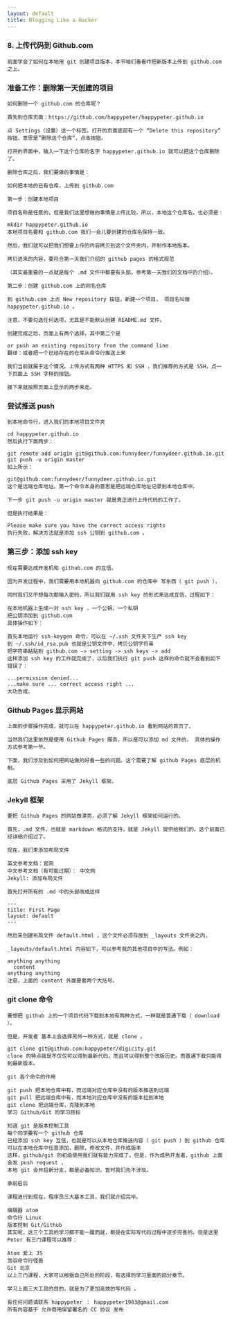 ```yaml
---
layout: default
title: Blogging Like a Hacker
---
```



###   8. 上传代码到 Github.com

    前面学会了如何在本地用 git 创建项目版本，本节咱们看看咋把新版本上传到 github.com 之上。

###  准备工作：删除第一天创建的项目

    如何删除一个 github.com 的仓库呢？

    首先到仓库页面：https://github.com/happypeter/happypeter.github.io

    点 Settings（设置）这一个标签。打开的页面底部有一个 “Delete this repository” 按钮，意思是”删除这个仓库“，点击按钮。

    打开的界面中，输入一下这个仓库的名字 happypeter.github.io 就可以把这个仓库删除了。

    删除仓库之后，我们要做的事情是：

    如何把本地的已有仓库，上传到 github.com

    第一步：创建本地项目

    项目名称是任意的，但是我们这里想做的事情是上传比较，所以，本地这个仓库名，也必须是：

    mkdir happypeter.github.io
    本地项目名要和 github.com 我们一会儿要创建的仓库名保持一致。

    然后，我们就可以把我们想要上传的内容拷贝到这个文件夹内，并制作本地版本。

    拷贝进来的内容，要符合第一天我们介绍的 github pages 的格式规范

    （其实最重要的一点就是每个 .md 文件中都要有头部，参考第一天我们的文档中的介绍）。

    第二步：创建 github.com 上的同名仓库

    到 github.com 上点 New repository 按钮，新建一个项目， 项目名叫做 happypeter.github.io 。

    注意，不要勾选任何选项，尤其是不能默认创建 README.md 文件。

    创建完成之后，页面上有两个选择，其中第二个是

    or push an existing repository from the command line
    翻译：或者把一个已经存在的仓库从命令行推送上来

    我们当前就属于这个情况。上传方式有两种 HTTPS 和 SSH ，我们推荐的方式是 SSH，点一下页面上 SSH 字样的按钮。

    接下来就按照页面上显示的两步来走。

###  尝试推送 push

    到本地命令行，进入我们的本地项目文件夹

    cd happypeter.github.io
    然后执行下面两步：

    git remote add origin git@github.com:funnydeer/funnydeer.github.io.git
    git push -u origin master
    如上所示：

    git@github.com:funnydeer/funnydeer.github.io.git
    这个是远端仓库地址。第一个命令本身的意思是把远端仓库地址记录到本地仓库中。

    下一步 git push -u origin master 就是真正进行上传代码的工作了。

    但是执行结果是：

    Please make sure you have the correct access rights
    执行失败，解决方法就是添加 ssh 公钥到 github.com 。

###  第三步：添加 ssh key

    现在需要达成开发机和 github.com 的互信。

    因为开发过程中，我们需要用本地机器向 github.com 的仓库中 写东西（ git push ），

    同时我们又不想每次都输入密码，所以我们就用 ssh key 的形式来达成互信，过程如下：

    在本地机器上生成一对 ssh key ，一个公钥，一个私钥
    把公钥添加到 github.com
    具体操作如下：

    首先本地运行 ssh-keygen 命令，可以在 ~/.ssh 文件夹下生产 ssh key
    到 ~/.ssh/id_rsa.pub 也就是公钥文件中，拷贝公钥字符串
    把字符串粘贴到 github.com -> setting -> ssh keys -> add
    这样添加 ssh key 的工作就完成了，以后我们执行 git push 这样的命令就不会看到如下错误了：

    ...permission denied...
    ...make sure ... correct access right ...
    大功告成。

###  Github Pages 显示网站

    上面的步骤操作完成，就可以在 happypeter.github.io 看到网站的首页了。

    当然我们这里依然是使用 Github Pages 服务，所以是可以添加 md 文件的， 具体的操作方式参考第一节。

    下面，我们涉及到如何把网站做的好看一些的问题。这个需要了解 github Pages 底层的机制。

    底层 Github Pages 采用了 Jekyll 框架。

###  Jekyll 框架

    要把 Github Pages 的网站做漂亮，必须了解 Jekyll 框架如何运行的。

    首先，.md 文件，也就是 markdown 格式的支持，就是 Jekyll 提供给我们的。这个前面已经详细介绍过了。

    现在，我们来添加布局文件

    英文参考文档：官网
    中文参考文档（有可能过期）： 中文网
    Jekyll: 添加布局文件

    首先打开所有的 .md 中的头部改成这样

    ---
    title: First Page
    layout: default
    ---

    然后来创建布局文件 default.html ，这个文件必须存放到 _layouts 文件夹之内，

    _layouts/default.html 内容如下，可以参考我的其他项目中的写法。例如：

    anything anything
      content
    anything anything
    注意，上面的 content 外面要套两个大括号。

###  git clone 命令

    要想把 github 上的一个项目代码下载到本地有两种方式，一种就是普通下载（ download ）。

    但是，开发者 基本上会选择另外一种方式，就是 clone 。

    git clone git@github.com:happypeter/digicity.git
    clone 的特点就是不仅仅可以得到最新代码，而且可以得到整个改版历史。而普通下载只能得到最新版本。

    git 各个命令的作用

    git push 把本地仓库中有，而远端对应仓库中没有的版本推送到远端
    git pull 把远端仓库中有，而本地对应仓库中没有的版本拉到本地
    git clone 把远端仓库，克隆到本地
    学习 Github/Git 的学习目标

    知道 git 是版本控制工具
    每个同学要有一个 github 仓库
    已经添加 ssh key 互信，也就是可以从本地仓库推送内容（ git push ）到 github 仓库
    可以在本地仓库中任意添加，删除，修改文件，并作成版本
    这样，github/git 的初级使用我们就有能力完成了。但是，作为成熟开发者，github 上面会发 push request ，
    本地 git 会开启新分支，都是必备知识。暂时我们先不涉及。

    承前启后

    课程进行到现在，程序员三大基本工具，我们就介绍完毕。

    编辑器 atom
    命令行 Linux
    版本控制 Git/Github
    其实呢，这三个工具的学习都不能一蹴而就，都是在实际写代码过程中逐步完善的。但是这里 Peter 有三门课程可以推荐：

    Atom 爱上 JS
    驾驭命令行怪兽
    Git 北京
    以上三门课程，大家可以根据自己所处的阶段，有选择的学习里面的部分章节。

    学习上面三大工具的目的，就是为了更加高效的写代码 。

    有任何问题请联系 happypeter ： happypeter1983@gmail.com
    所有内容基于 允许商用保留署名的 CC 协议 发布
